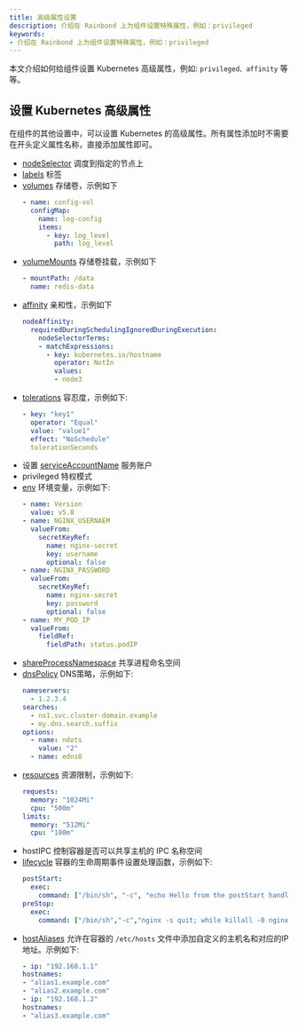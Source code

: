 ```yaml
---
title: 高级属性设置
description: 介绍在 Rainbond 上为组件设置特殊属性，例如：privileged
keywords:
- 介绍在 Rainbond 上为组件设置特殊属性，例如：privileged
---
```


本文介绍如何给组件设置 Kubernetes 高级属性，例如: `privileged、affinity` 等等。

## 设置 Kubernetes 高级属性

在组件的其他设置中，可以设置 Kubernetes 的高级属性。所有属性添加时不需要在开头定义属性名称，直接添加属性即可。

- [nodeSelector](https://kubernetes.io/docs/concepts/scheduling-eviction/assign-pod-node/) 调度到指定的节点上
- [labels](https://kubernetes.io/docs/concepts/overview/working-with-objects/labels/) 标签
- [volumes](https://kubernetes.io/docs/concepts/storage/volumes/) 存储卷，示例如下
  ```yaml
  - name: config-vol
    configMap:
      name: log-config
      items:
        - key: log_level
          path: log_level
  ```
- [volumeMounts](https://kubernetes.io/docs/concepts/storage/volumes/) 存储卷挂载，示例如下
  ```yaml
  - mountPath: /data
    name: redis-data
  ```
- [affinity](https://kubernetes.io/docs/concepts/scheduling-eviction/assign-pod-node/) 亲和性，示例如下
  ```yaml
  nodeAffinity:
    requiredDuringSchedulingIgnoredDuringExecution:
      nodeSelectorTerms:
      - matchExpressions:
        - key: kubernetes.io/hostname
          operator: NotIn
          values:
          - node3
  ```
- [tolerations](https://kubernetes.io/zh-cn/docs/concepts/scheduling-eviction/taint-and-toleration/) 容忍度，示例如下:
  ```yaml
  - key: "key1"
    operator: "Equal"
    value: "value1"
    effect: "NoSchedule"
    tolerationSeconds
- 设置 [serviceAccountName](https://kubernetes.io/zh-cn/docs/tasks/configure-pod-container/configure-service-account/) 服务账户
- privileged 特权模式
- [env](https://kubernetes.io/zh-cn/docs/tasks/inject-data-application/define-environment-variable-container/) 环境变量，示例如下:
  ```yaml
  - name: Version
    value: v5.8
  - name: NGINX_USERNAEM
    valueFrom:
      secretKeyRef:
        name: nginx-secret
        key: username
        optional: false
  - name: NGINX_PASSWORD
    valueFrom:
      secretKeyRef:
        name: nginx-secret
        key: password
        optional: false
  - name: MY_POD_IP
    valueFrom:
      fieldRef:
        fieldPath: status.podIP
  ```
- [shareProcessNamespace](https://kubernetes.io/zh-cn/docs/tasks/configure-pod-container/share-process-namespace/) 共享进程命名空间
- [dnsPolicy](https://kubernetes.io/zh-cn/docs/concepts/services-networking/dns-pod-service/) DNS策略，示例如下:
  ```yaml
  nameservers:
    - 1.2.3.4
  searches:
    - ns1.svc.cluster-domain.example
    - my.dns.search.suffix
  options:
    - name: ndots
      value: "2"
    - name: edns0
  ```
- [resources](https://kubernetes.io/zh-cn/docs/concepts/configuration/manage-resources-containers/) 资源限制，示例如下:
  ```yaml
  requests:
    memory: "1024Mi"
    cpu: "500m"
  limits:
    memory: "512Mi"
    cpu: "100m"
  ```
- hostIPC 控制容器是否可以共享主机的 IPC 名称空间
- [lifecycle](https://kubernetes.io/zh-cn/docs/tasks/configure-pod-container/attach-handler-lifecycle-event/) 容器的生命周期事件设置处理函数，示例如下:
  ```yaml
  postStart:
    exec:
      command: ["/bin/sh", "-c", "echo Hello from the postStart handler > /usr/share/message"]
  preStop:
    exec:
      command: ["/bin/sh","-c","nginx -s quit; while killall -0 nginx; do sleep 1; done"]
  ```
- [hostAliases](https://kubernetes.io/docs/tasks/network/customize-hosts-file-for-pods/) 允许在容器的 `/etc/hosts` 文件中添加自定义的主机名和对应的IP地址。示例如下:
  ```yaml
  - ip: "192.168.1.1"
  hostnames:
  - "alias1.example.com"
  - "alias2.example.com"
  - ip: "192.168.1.2"
  hostnames:
  - "alias3.example.com"
  ```

